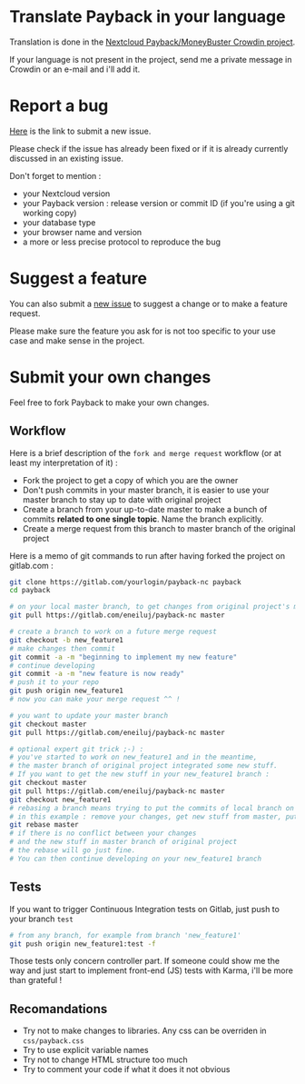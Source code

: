 # Translate Payback in your language

Translation is done in the [Nextcloud Payback/MoneyBuster Crowdin project](https://crowdin.com/project/moneybuster).

If your language is not present in the project, send me a private message in Crowdin or an e-mail and i'll add it.

# Report a bug

[Here](https://gitlab.com/eneiluj/payback-nc/issues/new?issue%5Bassignee_id%5D=&issue%5Bmilestone_id%5D=) is the link to submit a new issue.

Please check if the issue has already been fixed or if it is already currently discussed in an existing issue.

Don't forget to mention :

* your Nextcloud version
* your Payback version : release version or commit ID (if you're using a git working copy)
* your database type
* your browser name and version
* a more or less precise protocol to reproduce the bug

# Suggest a feature

You can also submit a [new issue](https://gitlab.com/eneiluj/payback-nc/issues/new?issue%5Bassignee_id%5D=&issue%5Bmilestone_id%5D=) to suggest a change or to make a feature request.

Please make sure the feature you ask for is not too specific to your use case and make sense in the project.

# Submit your own changes

Feel free to fork Payback to make your own changes.

## Workflow

Here is a brief description of the `fork and merge request` workflow (or at least my interpretation of it) :

* Fork the project to get a copy of which you are the owner
* Don't push commits in your master branch, it is easier to use your master branch to stay up to date with original project
* Create a branch from your up-to-date master to make a bunch of commits **related to one single topic**. Name the branch explicitly.
* Create a merge request from this branch to master branch of the original project

Here is a memo of git commands to run after having forked the project on gitlab.com :
``` bash
git clone https://gitlab.com/yourlogin/payback-nc payback
cd payback

# on your local master branch, to get changes from original project's master branch :
git pull https://gitlab.com/eneiluj/payback-nc master

# create a branch to work on a future merge request
git checkout -b new_feature1
# make changes then commit
git commit -a -m "beginning to implement my new feature"
# continue developing
git commit -a -m "new feature is now ready"
# push it to your repo
git push origin new_feature1
# now you can make your merge request ^^ !

# you want to update your master branch
git checkout master
git pull https://gitlab.com/eneiluj/payback-nc master

# optional expert git trick ;-) :
# you've started to work on new_feature1 and in the meantime,
# the master branch of original project integrated some new stuff.
# If you want to get the new stuff in your new_feature1 branch :
git checkout master
git pull https://gitlab.com/eneiluj/payback-nc master
git checkout new_feature1
# rebasing a branch means trying to put the commits of local branch on top of requested branch
# in this example : remove your changes, get new stuff from master, put your changes on top !
git rebase master
# if there is no conflict between your changes
# and the new stuff in master branch of original project
# the rebase will go just fine.
# You can then continue developing on your new_feature1 branch
```

## Tests

If you want to trigger Continuous Integration tests on Gitlab, just push to your branch `test`

``` bash
# from any branch, for example from branch 'new_feature1'
git push origin new_feature1:test -f
```

Those tests only concern controller part. If someone could show me the way and just start to implement front-end (JS) tests with Karma, i'll be more than grateful !

## Recomandations

* Try not to make changes to libraries. Any css can be overriden in `css/payback.css`
* Try to use explicit variable names
* Try not to change HTML structure too much
* Try to comment your code if what it does it not obvious
